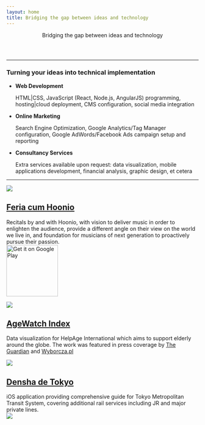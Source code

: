 ```yaml
---
layout: home
title: Bridging the gap between ideas and technology
---
```


<div id="home">
  <header>
    <div class="intro-text">
      <p>Bridging the gap between ideas and technology</p>
    </div>
  </header>
</div>

----

### Turning your ideas into technical implementation

* **Web Development**

  HTML|CSS, JavaScript (React, Node.js, AngularJS) programming, hosting|cloud deployment, CMS configuration, social media integration

* **Online Marketing**

  Search Engine Optimization, Google Analytics/Tag Manager configuration, Google AdWords/Facebook Ads campaign setup and reporting

* **Consultancy Services**

  Extra services available upon request: data visualization, mobile applications development, financial analysis, graphic design, et cetera
  
----

<section id="products"><div class="content-section-a"><div class="container-fluid"><div class="row"><div class="col-lg-5 push-lg-7 col-sm-6 push-sm-6"><div class="row"><a href="http://feria.hoonio.com"><img class="img-responsive img-fluid pull-sm-right" src="https://lh3.googleusercontent.com/mvwsxK_jpFHLoteeScrcnP1_D1dIO_mv92oyy5AhXDZ8DQ9rOMVI9FajP6dt32Yma9CHr59NbsQStRuyQN2GzU764EHtgjSxRqpkkw=w569-h320-rw-no"></a></div></div><div class="col-lg-7 pull-lg-5 col-sm-6 pull-sm-6"><a href="http://feria.hoonio.com"><h2 class="section-heading">Feria cum Hoonio</h2></a><p class="lead">Recitals by and with Hoonio, with vision to deliver music in order to enlighten the audience, provide a different angle on their view on the world we live in, and foundation for musicians of next generation to proactively pursue their passion.<br><a href="http://hoon.io/feriaApp"><img class="appstore-badge" alt="Get it on Google Play" src="https://play.google.com/intl/en_us/badges/images/generic/en-play-badge.png" width="135px"></a></p></div></div></div></div><div class="content-section-b"><div class="container-fluid"><div class="row"><div class="col-lg-5 col-sm-6"><div class="row"><a href="http://www.helpage.org/global-agewatch/population-ageing-data/global-rankings-map"><img class="img-responsive img-fluid pull-sm-right" src="https://lh3.googleusercontent.com/-TzWilRcgbbc/UktfVGEL8oI/AAAAAAAB5Sk/cPk3nN6PWOo/w980-h551/frontcover-agewatch.jpg"></a></div></div><div class="col-lg-7 col-sm-6"><a href="http://www.helpage.org/global-agewatch/population-ageing-data/global-rankings-map"><h2 class="section-heading">AgeWatch Index</h2></a><p class="lead">Data visualization for HelpAge International which aims to support elderly around the globe. The work was featured in press coverage by <a target="_blank" title="Best and worst places to be old: interactive map" href="http://bit.ly/19YDIBV">The Guardian</a> and <a target="_blank" title="Lepiej niż w Polsce seniorom żyje się w Albanii, na Litwie czy Białorusi. Najgorzej jest z opieką zdrowotną Cały tekst" href="http://bit.ly/1fIVwIv">Wyborcza.pl</a></p></div></div></div></div><div class="content-section-a"><div class="container-fluid"><div class="row"><div class="col-lg-5 push-lg-7 col-sm-6 push-sm-6"><div class="row"><a href="http://hoon.io/1DWTTNa"><img class="img-responsive img-fluid pull-sm-right" src="https://lh3.googleusercontent.com/-sQSx-LtdT3g/VcaHUL1Z2oI/AAAAAAACjxo/Sr3OXnVK2Og/s800-Ic42/denshadetokyo.jpg"></a></div></div><div class="col-lg-7 pull-lg-5 col-sm-6 pull-sm-6"><a href="http://hoon.io/1DWTTNa"><h2 class="section-heading">Densha de Tokyo</h2></a><p class="lead">iOS application providing comprehensive guide for Tokyo Metropolitan Transit System, covering additional rail services including JR and major private lines. <br><a href="http://hoon.io/1DWTTNa"><img class="playstore-badge" src="https://devimages.apple.com.edgekey.net/app-store/marketing/guidelines/images/badge-download-on-the-app-store-jp.svg"></a></p></div></div></div></div></section>